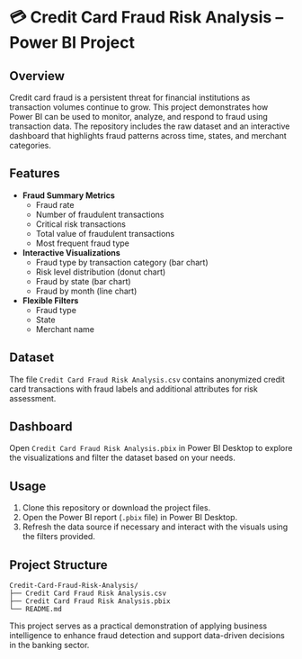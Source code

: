 # 💳 Credit Card Fraud Risk Analysis – Power BI Project

## Overview
Credit card fraud is a persistent threat for financial institutions as transaction volumes continue to grow.
This project demonstrates how Power BI can be used to monitor, analyze, and respond to fraud using transaction data.
The repository includes the raw dataset and an interactive dashboard that highlights fraud patterns across time, states, and merchant categories.

## Features

- **Fraud Summary Metrics**
  - Fraud rate
  - Number of fraudulent transactions
  - Critical risk transactions
  - Total value of fraudulent transactions
  - Most frequent fraud type
- **Interactive Visualizations**
  - Fraud type by transaction category (bar chart)
  - Risk level distribution (donut chart)
  - Fraud by state (bar chart)
  - Fraud by month (line chart)
- **Flexible Filters**
  - Fraud type
  - State
  - Merchant name

## Dataset
The file `Credit Card Fraud Risk Analysis.csv` contains anonymized credit card transactions with fraud labels and additional attributes for risk assessment.

## Dashboard
Open `Credit Card Fraud Risk Analysis.pbix` in Power BI Desktop to explore the visualizations and filter the dataset based on your needs.

## Usage
1. Clone this repository or download the project files.
2. Open the Power BI report (`.pbix` file) in Power BI Desktop.
3. Refresh the data source if necessary and interact with the visuals using the filters provided.

## Project Structure
```
Credit-Card-Fraud-Risk-Analysis/
├── Credit Card Fraud Risk Analysis.csv
├── Credit Card Fraud Risk Analysis.pbix
└── README.md
```

This project serves as a practical demonstration of applying business intelligence to enhance fraud detection and support data-driven decisions in the banking sector.